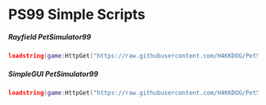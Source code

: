 # PS99 Simple Scripts

##### Rayfield PetSimulator99
```lua
loadstring(game:HttpGet("https://raw.githubusercontent.com/H4KKDOG/PetSimulator99/main/RayfieldPS99Solara.lua"))()
```

##### SimpleGUI PetSimulator99
```lua
loadstring(game:HttpGet("https://raw.githubusercontent.com/H4KKDOG/PetSimulator99/main/SimpleGUISolara.lua"))()
```
